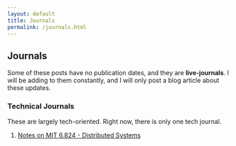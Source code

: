 ```yaml
---
layout: default
title: Journals
permalink: /journals.html
---
```


## Journals


Some of these posts have no publication dates, and they are **live-journals**.
I will be adding to them constantly, and I will only post a blog article about
these updates.


### Technical Journals

These are largely tech-oriented. Right now, there is only one tech journal.

1. [Notes on MIT 6.824 - Distributed Systems](/distributed-systems.html)

